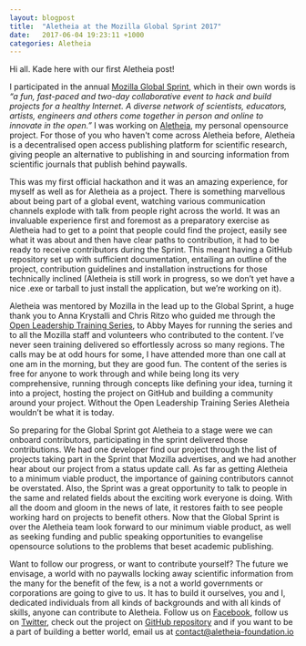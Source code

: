 ```yaml
---
layout: blogpost
title:  "Aletheia at the Mozilla Global Sprint 2017"
date:   2017-06-04 19:23:11 +1000
categories: Aletheia
---
```

Hi all. Kade here with our first Aletheia post!

I participated in the annual [Mozilla Global Sprint](https://mozilla.github.io/global-sprint/), which in their own words is *“a fun, fast-paced and two-day collaborative event to hack and build projects for a healthy Internet. A diverse network of scientists, educators, artists, engineers and others come together in person and online to innovate in the open.”* I was working on [Aletheia](https://github.com/aletheia-foundation/aletheia-admin), my personal opensource project. For those of you who haven't come across Aletheia before, Aletheia is a decentralised open access publishing platform for scientific research, giving people an alternative to publishing in and sourcing information from scientific journals that publish behind paywalls.

This was my first official hackathon and it was an amazing experience, for myself as well as for Aletheia as a project. There is something marvellous about being part of a global event, watching various communication channels explode with talk from people right across the world. It was an invaluable experience first and foremost as a preparatory exercise as Aletheia had to get to a point that people could find the project, easily see what it was about and then have clear paths to contribution, it had to be ready to receive contributors during the Sprint. This meant having a GitHub repository set up with sufficient documentation, entailing an outline of the project, contribution guidelines and installation instructions for those technically inclined (Aletheia is still work in progress, so we don’t yet have a nice .exe or tarball to just install the application, but we’re working on it).

Aletheia was mentored by Mozilla in the lead up to the Global Sprint, a huge thank you to Anna Krystalli and Chris Ritzo who guided me through the [Open Leadership Training Series](https://mozilla.github.io/open-leadership-training-series/), to Abby Mayes for running the series and to all the Mozilla staff and volunteers who contributed to the content. I’ve never seen training delivered so effortlessly across so many regions. The calls may be at odd hours for some, I have attended more than one call at one am in the morning, but they are good fun. The content of the series is free for anyone to work through and while being long its very comprehensive, running through concepts like defining your idea, turning it into a project, hosting the project on GitHub and building a community around your project. Without the Open Leadership Training Series Aletheia wouldn’t be what it is today.

So preparing for the Global Sprint got Aletheia to a stage were we can onboard contributors, participating in the sprint delivered those contributions. We had one developer find our project through the list of projects taking part in the Sprint that Mozilla advertises, and we had another hear about our project from a status update call. As far as getting Aletheia to a minimum viable product, the importance of gaining contributors cannot be overstated. Also, the Sprint was a great opportunity to talk to people in the same and related fields about the exciting work everyone is doing. With all the doom and gloom in the news of late, it restores faith to see people working hard on projects to benefit others. Now that the Global Sprint is over the Aletheia team look forward to our minimum viable product, as well as seeking funding and public speaking opportunities to evangelise opensource solutions to the problems that beset academic publishing.

Want to follow our progress, or want to contribute yourself? The future we envisage, a world with no paywalls locking away scientific information from the many for the benefit of the few, is a not a world governments or corporations are going to give to us. It has to build it ourselves, you and I, dedicated individuals from all kinds of backgrounds and with all kinds of skills, anyone can contribute to Aletheia. Follow us on [Facebook](https://www.facebook.com/aletheiaf/), follow us on [Twitter](https://twitter.com/aletheia_f), check out the project on [GitHub repository](https://github.com/aletheia-foundation/aletheia-admin) and if you want to be a part of building a better world, email us at contact@aletheia-foundation.io
